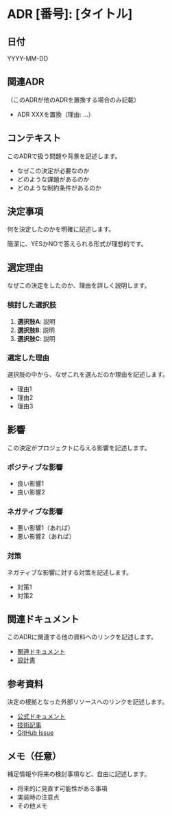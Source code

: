 # ADR [番号]: [タイトル]

## 日付

YYYY-MM-DD

## 関連ADR

（このADRが他のADRを置換する場合のみ記載）

- ADR XXXを置換（理由: ...）

## コンテキスト

このADRで扱う問題や背景を記述します。

- なぜこの決定が必要なのか
- どのような課題があるのか
- どのような制約条件があるのか

## 決定事項

何を決定したのかを明確に記述します。

簡潔に、YESかNOで答えられる形式が理想的です。

## 選定理由

なぜこの決定をしたのか、理由を詳しく説明します。

### 検討した選択肢

1. **選択肢A**: 説明
2. **選択肢B**: 説明
3. **選択肢C**: 説明

### 選定した理由

選択肢の中から、なぜこれを選んだのか理由を記述します。

- 理由1
- 理由2
- 理由3

## 影響

この決定がプロジェクトに与える影響を記述します。

### ポジティブな影響

- 良い影響1
- 良い影響2

### ネガティブな影響

- 悪い影響1（あれば）
- 悪い影響2（あれば）

### 対策

ネガティブな影響に対する対策を記述します。

- 対策1
- 対策2

## 関連ドキュメント

このADRに関連する他の資料へのリンクを記述します。

- [関連ドキュメント](../path/to/doc.md)
- [設計書](../design/xxx.md)

## 参考資料

決定の根拠となった外部リソースへのリンクを記述します。

- [公式ドキュメント](https://example.com)
- [技術記事](https://example.com)
- [GitHub Issue](https://github.com/owner/repo/issues/123)

## メモ（任意）

補足情報や将来の検討事項など、自由に記述します。

- 将来的に見直す可能性がある事項
- 実装時の注意点
- その他メモ
